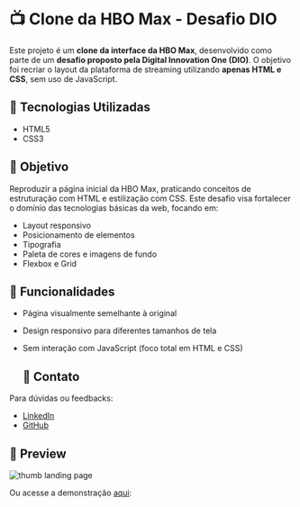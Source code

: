 # 📺 Clone da HBO Max - Desafio DIO

Este projeto é um **clone da interface da HBO Max**, desenvolvido como parte de um **desafio proposto pela Digital Innovation One (DIO)**. O objetivo foi recriar o layout da plataforma de streaming utilizando **apenas HTML e CSS**, sem uso de JavaScript.

## 🚀 Tecnologias Utilizadas

- HTML5
- CSS3

## 🎯 Objetivo

Reproduzir a página inicial da HBO Max, praticando conceitos de estruturação com HTML e estilização com CSS. Este desafio visa fortalecer o domínio das tecnologias básicas da web, focando em:

- Layout responsivo
- Posicionamento de elementos
- Tipografia
- Paleta de cores e imagens de fundo
- Flexbox e Grid

## 🧩 Funcionalidades

- Página visualmente semelhante à original
- Design responsivo para diferentes tamanhos de tela
- Sem interação com JavaScript (foco total em HTML e CSS)

  ## 📢 Contato

Para dúvidas ou feedbacks:
- [LinkedIn](https://www.linkedin.com/in/fernanda-alves-605a76242/)
- [GitHub](https://github.com/FernandaAlvesSilva)
   
## 📸 Preview

![thumb landing page](https://github.com/user-attachments/assets/19a09f0f-38ca-4e21-9727-6deef545e99f)

Ou acesse a demonstração [aqui](https://clone-hbo-six.vercel.app/):

